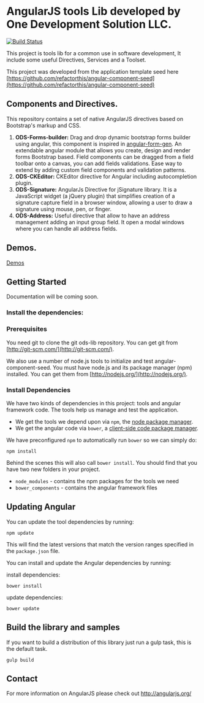# AngularJS tools Lib developed by One Development Solution LLC.

[![Build Status](https://travis-ci.org/refactorthis/angular-component-seed.svg?branch=master)](https://travis-ci.org/refactorthis/angular-component-seed)

This project is tools lib for a common use in software development, It include some useful Directives, Services and a Toolset.

This project was developed from the application template seed here
[https://github.com/refactorthis/angular-component-seed](https://github.com/refactorthis/angular-component-seed)

## Components and Directives.

This repository contains a set of native AngularJS directives based on Bootstrap's markup and CSS.

1. **ODS-Forms-builder:** Drag and drop dynamic bootstrap forms builder using angular, this component is inspired in [angular-form-gen](https://github.com/McNull/angular-form-gen). 
                          An extendable angular module that allows you create, design and render forms Bootstrap based. 
                          Field components can be dragged from a field toolbar onto a canvas, you can add fields validations. 
                          Ease way to extend by adding custom field components and validation patterns.
2. **ODS-CKEditor:** CKEditor directive for Angular including autocompletion plugin.
3. **ODS-Signature:** AngularJs Directive for jSignature library. It is a JavaScript widget (a jQuery plugin) that simplifies creation 
                      of a signature capture field in a browser window, allowing a user to draw a signature using mouse, pen, or finger.
4. **ODS-Address:** Useful directive that allow to have an address management adding an input group field. It open a modal windows where you 
                    can handle all address fields.                         

## Demos.

[Demos](https://hermeslm.github.io/demo/)

## Getting Started

Documentation will be coming soon.

### Install the dependencies:

### Prerequisites

You need git to clone the git ods-lib repository. You can get git from
[http://git-scm.com/](http://git-scm.com/).

We also use a number of node.js tools to initialize and test angular-component-seed. You must have node.js and
its package manager (npm) installed.  You can get them from [http://nodejs.org/](http://nodejs.org/).

### Install Dependencies

We have two kinds of dependencies in this project: tools and angular framework code.  The tools help
us manage and test the application.

* We get the tools we depend upon via `npm`, the [node package manager][npm].
* We get the angular code via `bower`, a [client-side code package manager][bower].

We have preconfigured `npm` to automatically run `bower` so we can simply do:

```
npm install
```

Behind the scenes this will also call `bower install`.  You should find that you have two new
folders in your project.

* `node_modules` - contains the npm packages for the tools we need
* `bower_components` - contains the angular framework files

## Updating Angular

You can update the tool dependencies by running:

```
npm update
```

This will find the latest versions that match the version ranges specified in the `package.json` file.

You can install and update the Angular dependencies by running:

install dependencies:
```
bower install
```
update dependencies:
```
bower update
```

## Build the library and samples

If you want to build a distribution of this library just run a gulp task, this is the default task.

```
gulp build
``` 

## Contact

For more information on AngularJS please check out http://angularjs.org/

[demo]: https://hermeslm.github.io/demo/
[git]: http://git-scm.com/
[bower]: http://bower.io
[npm]: https://www.npmjs.org/
[node]: http://nodejs.org
[protractor]: https://github.com/angular/protractor
[jasmine]: http://jasmine.github.io
[karma]: http://karma-runner.github.io
[travis]: https://travis-ci.org/
[http-server]: https://github.com/nodeapps/http-server
